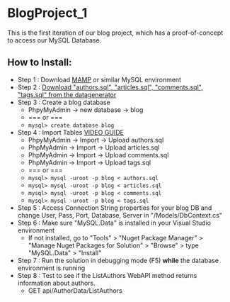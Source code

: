 # BlogProject_1
This is the first iteration of our blog project, which has a proof-of-concept to access our MySQL Database.

## How to Install:
- Step 1 : Download [MAMP](https://www.mamp.info/en/downloads/) or similar MySQL environment
- Step 2 : [Download "authors.sql", "articles.sql", "comments.sql", "tags.sql" from the datagenerator](http://sandbox.bittsdevelopment.com/humber/datagenerator/)
- Step 3 : Create a blog database 
    - PhpyMyAdmin -> new database -> blog
    - === or ===
    - `mysql> create database blog`
- Step 4 : Import Tables [VIDEO GUIDE](https://youtu.be/wWMcIza-k4s)
  - PhpyMyAdmin -> Import -> Upload authors.sql
  - PhpMyAdmin -> Import -> Upload articles.sql
  - PhpMyAdmin -> Import -> Upload comments.sql
  - PhpMyAdmin -> Import -> Upload tags.sql
  - === or ===
  - `mysql> mysql -uroot -p blog < authors.sql`
  - `mysql> mysql -uroot -p blog < articles.sql`
  - `mysql> mysql -uroot -p blog < comments.sql`
  - `mysql> mysql -uroot -p blog < tags.sql`
- Step 5 : Access Connection String properties for your blog DB and change User, Pass, Port, Database, Server in "/Models/DbContext.cs"
- Step 6 : Make sure "MySQL.Data" is installed in your Visual Studio environment
    - If not installed, go to "Tools" > "Nuget Package Manager" > "Manage Nuget Packages for Solution" > "Browse" > type "MySQL.Data" > "Install"
- Step 7 : Run the solution in debugging mode (F5) **while** the database environment is running
- Step 8 : Test to see if the ListAuthors WebAPI method returns information about authors.
    - GET api/AuthorData/ListAuthors
